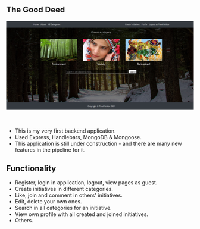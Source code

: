 ## The Good Deed

![Preview](./static/img/App_thumbnail.jpg)

<br/>

 - This is my very first backend application. 
 - Used Express, Handlebars, MongoDB & Mongoose. 
 - This application is still under construction - and there are many new features in the pipeline for it.
 
## Functionality
- Register, login in application, logout, view pages as guest.
- Create initiatives in different categories.
- Like, join and comment in others' initiatives.
- Edit, delete your own ones.
- Search in all categories for an initiative.
- View own profile with all created and joined initiatives.
- Others.

